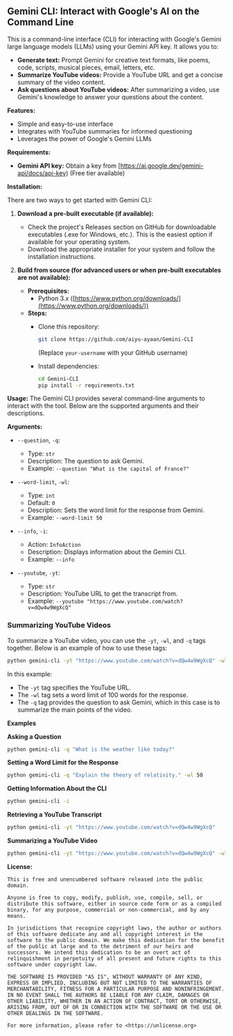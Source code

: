 ## Gemini CLI: Interact with Google's AI on the Command Line

This is a command-line interface (CLI) for interacting with Google's Gemini large language models (LLMs) using your
Gemini API key. It allows you to:

* **Generate text:**  Prompt Gemini for creative text formats, like poems, code, scripts, musical pieces, email,
  letters, etc.
* **Summarize YouTube videos:** Provide a YouTube URL and get a concise summary of the video content.
* **Ask questions about YouTube videos:**  After summarizing a video, use Gemini's knowledge to answer your questions
  about the content.

**Features:**

* Simple and easy-to-use interface
* Integrates with YouTube summaries for informed questioning
* Leverages the power of Google's Gemini LLMs

**Requirements:**

* **Gemini API key:** Obtain a key from [https://ai.google.dev/gemini-api/docs/api-key) (Free tier available)

**Installation:**

There are two ways to get started with Gemini CLI:

1. **Download a pre-built executable (if available):**

    * Check the project's Releases section on GitHub for downloadable executables (.exe for Windows, etc.). This is the
      easiest option if available for your operating system.
    * Download the appropriate installer for your system and follow the installation instructions.

2. **Build from source (for advanced users or when pre-built executables are not available):**

    * **Prerequisites:**
        * Python 3.x ([https://www.python.org/downloads/](https://www.python.org/downloads/))
    * **Steps:**
        * Clone this repository:

          ```bash
          git clone https://github.com/aiyu-ayaan/Gemini-CLI
          ```
          (Replace `your-username` with your GitHub username)

        * Install dependencies:

          ```bash
          cd Gemini-CLI
          pip install -r requirements.txt
          ```

**Usage:**
The Gemini CLI provides several command-line arguments to interact with the tool. Below are the supported arguments and
their descriptions.

**Arguments:**

- `--question`, `-q`:
    - Type: `str`
    - Description: The question to ask Gemini.
    - Example: `--question "What is the capital of France?"`

- `--word-limit`, `-wl`:
    - Type: `int`
    - Default: `0`
    - Description: Sets the word limit for the response from Gemini.
    - Example: `--word-limit 50`

- `--info`, `-i`:
    - Action: `InfoAction`
    - Description: Displays information about the Gemini CLI.
    - Example: `--info`

- `--youtube`, `-yt`:
    - Type: `str`
    - Description: YouTube URL to get the transcript from.
    - Example: `--youtube "https://www.youtube.com/watch?v=dQw4w9WgXcQ"`

### Summarizing YouTube Videos

To summarize a YouTube video, you can use the `-yt`, `-wl`, and `-q` tags together. Below is an example of how to use
these tags:

```bash
python gemini-cli -yt "https://www.youtube.com/watch?v=dQw4w9WgXcQ" -wl 100 -q "Summarize the main points of this video."
```

In this example:

- The `-yt` tag specifies the YouTube URL.
- The `-wl` tag sets a word limit of 100 words for the response.
- The `-q` tag provides the question to ask Gemini, which in this case is to summarize the main points of the video.

**Examples**

**Asking a Question**

```bash
python gemini-cli -q "What is the weather like today?"
```

**Setting a Word Limit for the Response**

```bash
python gemini-cli -q "Explain the theory of relativity." -wl 50
```

**Getting Information About the CLI**

```bash
python gemini-cli -i
```

**Retrieving a YouTube Transcript**

```bash
python gemini-cli -yt "https://www.youtube.com/watch?v=dQw4w9WgXcQ"
```

**Summarizing a YouTube Video**

```bash
python gemini-cli -yt "https://www.youtube.com/watch?v=dQw4w9WgXcQ" -wl 100 -q "What are the main points discussed in this video?"
```

**License:**
```plaintext
This is free and unencumbered software released into the public domain.

Anyone is free to copy, modify, publish, use, compile, sell, or
distribute this software, either in source code form or as a compiled
binary, for any purpose, commercial or non-commercial, and by any
means.

In jurisdictions that recognize copyright laws, the author or authors
of this software dedicate any and all copyright interest in the
software to the public domain. We make this dedication for the benefit
of the public at large and to the detriment of our heirs and
successors. We intend this dedication to be an overt act of
relinquishment in perpetuity of all present and future rights to this
software under copyright law.

THE SOFTWARE IS PROVIDED "AS IS", WITHOUT WARRANTY OF ANY KIND,
EXPRESS OR IMPLIED, INCLUDING BUT NOT LIMITED TO THE WARRANTIES OF
MERCHANTABILITY, FITNESS FOR A PARTICULAR PURPOSE AND NONINFRINGEMENT.
IN NO EVENT SHALL THE AUTHORS BE LIABLE FOR ANY CLAIM, DAMAGES OR
OTHER LIABILITY, WHETHER IN AN ACTION OF CONTRACT, TORT OR OTHERWISE,
ARISING FROM, OUT OF OR IN CONNECTION WITH THE SOFTWARE OR THE USE OR
OTHER DEALINGS IN THE SOFTWARE.

For more information, please refer to <https://unlicense.org>

```